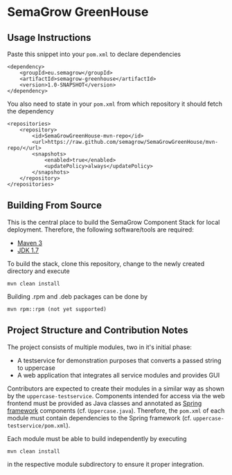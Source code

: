 SemaGrow GreenHouse
===================

Usage Instructions
------------------

Paste this snippet into your ``pom.xml`` to declare dependencies

    <dependency>
        <groupId>eu.semagrow</groupId>
        <artifactId>semagrow-greenhouse</artifactId>
        <version>1.0-SNAPSHOT</version>
    </dependency>

You also need to state in your ``pom.xml`` from which repository it should fetch the dependency

    <repositories>
        <repository>
            <id>SemaGrowGreenHouse-mvn-repo</id>
            <url>https://raw.github.com/semagrow/SemaGrowGreenHouse/mvn-repo/</url>
            <snapshots>
                <enabled>true</enabled>
                <updatePolicy>always</updatePolicy>
            </snapshots>
        </repository>
    </repositories>

Building From Source
--------------------

This is the central place to build the SemaGrow Component Stack for local deployment. Therefore, the following
software/tools are required:

* [Maven 3](http://maven.apache.org/)
* [JDK 1.7](http://www.oracle.com/technetwork/java/javase/downloads/jdk7-downloads-1880260.html)

To build the stack, clone this repository, change to the newly created directory and execute

    mvn clean install

Building .rpm and .deb packages can be done by

    mvn rpm::rpm (not yet supported)

Project Structure and Contribution Notes
----------------------------------------

The project consists of multiple modules, two in it's initial phase:

* A testservice for demonstration purposes that converts a passed string to uppercase
* A web application that integrates all service modules and provides GUI

Contributors are expected to create their modules in a similar way as shown by the ``uppercase-testservice``. Components
intended for access via the web frontend must be provided as Java classes and annotated as
[Spring framework](http://www.springsource.org/spring-framework) components (cf. ``Uppercase.java``). Therefore, the
``pom.xml`` of each module must contain dependencies to the Spring framework (cf. ``uppercase-testservice/pom.xml``).

Each module must be able to build independently by executing

    mvn clean install

in the respective module subdirectory to ensure it proper integration.